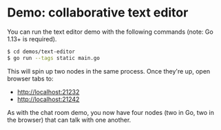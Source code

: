 
# Demo: collaborative text editor

You can run the text editor demo with the following commands (note: Go 1.13+ is required).

```sh
$ cd demos/text-editor
$ go run --tags static main.go
```

This will spin up two nodes in the same process.  Once they're up, open browser tabs to:
- <http://localhost:21232>
- <http://localhost:21242>

As with the chat room demo, you now have four nodes (two in Go, two in the browser) that can talk with one another.
